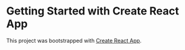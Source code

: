 # Getting Started with Create React App



This project was bootstrapped with [Create React App](https://github.com/facebook/create-react-app).

